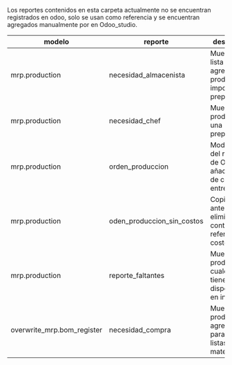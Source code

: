Los reportes contenidos en esta carpeta actualmente no se encuentran registrados en odoo, solo se usan como referencia y se encuentran agregados manualmente por en Odoo_studio.

| modelo | reporte | descripcion |
| --- | --- | --- |
| mrp.production | necesidad_almacenista | Muestra la lista agregada de productos sin importar la preparacion |
| mrp.production | necesidad_chef | Muestra los productos de una preparacion |
| mrp.production | orden_produccion | Modificacion del reporte de Odoo para añadir centro de costos entre otros |
| mrp.production | oden_produccion_sin_costos | Copia del anterior eliminando contenido referente a costos
| mrp.production | reporte_faltantes | Muestra los productos los cuales no tienen disponibilidad en inventario |
| overwrite_mrp.bom_register | necesidad_compra | Muestra los productos agregados para varias listas de materiales |